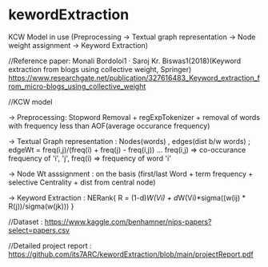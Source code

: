# kewordExtraction
KCW Model in use (Preprocessing -> Textual graph representation -> Node weight assignment -> Keyword Extraction)

//Reference paper: Monali Bordoloi1 · Saroj Kr. Biswas1(2018)(Keyword extraction from blogs using collective weight, Springer)
https://www.researchgate.net/publication/327616483_Keyword_extraction_from_micro-blogs_using_collective_weight

//KCW model

 -> Preprocessing: Stopword Removal + regExpTokenizer + removal of words with frequency less than AOF(average occurance frequency)
 
 -> Textual Graph representation : Nodes(words) , edges(dist b/w words) ; edgeWt = freq(i,j)/(freq(i) + freq(j) - freq(i,j)) ... freq(i,j) => co-occurance frequency of 'i', 'j', freq(i) => frequency of word 'i'

 -> Node Wt asssignment : on the basis (first/last Word + term frequency + selective Centrality + dist from central node) 
 
 -> Keyword Extraction : NERank{ R = (1-d)*W(Vi) + d*W(Vi)*sigma((w(ij) * R(j))/sigma(w(jk))) }

//Dataset : https://www.kaggle.com/benhamner/nips-papers?select=papers.csv

//Detailed project report : https://github.com/its7ARC/kewordExtraction/blob/main/projectReport.pdf
